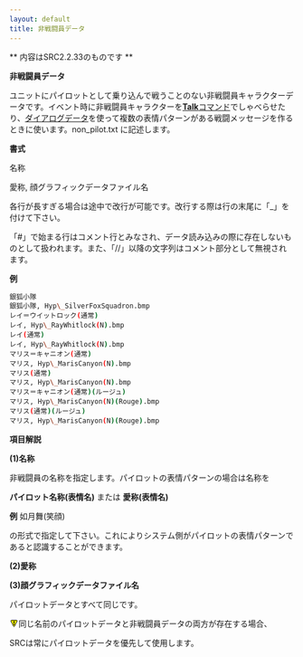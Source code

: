 ```yaml
---
layout: default
title: 非戦闘員データ
---
```

** 内容はSRC2.2.33のものです **

**非戦闘員データ**

ユニットにパイロットとして乗り込んで戦うことのない非戦闘員キャラクターデータです。イベント時に非戦闘員キャラクターを[**Talk**コマンド](Talkコマンド.md)でしゃべらせたり、[ダイアログデータ](ダイアログデータ.md)を使って複数の表情パターンがある戦闘メッセージを作るときに使います。non\_pilot.txt に記述します。

**書式**

名称

愛称, 顔グラフィックデータファイル名

各行が長すぎる場合は途中で改行が可能です。改行する際は行の末尾に「\_」を付けて下さい。

「#」で始まる行はコメント行とみなされ、データ読み込みの際に存在しないものとして扱われます。また、「//」以降の文字列はコメント部分として無視されます。

**例**
```sh
銀狐小隊
銀狐小隊, Hyp\_SilverFoxSquadron.bmp
レイ＝ウイットロック(通常)
レイ, Hyp\_RayWhitlock(N).bmp
レイ(通常)
レイ, Hyp\_RayWhitlock(N).bmp
マリス＝キャニオン(通常)
マリス, Hyp\_MarisCanyon(N).bmp
マリス(通常)
マリス, Hyp\_MarisCanyon(N).bmp
マリス＝キャニオン(通常)(ルージュ)
マリス, Hyp\_MarisCanyon(N)(Rouge).bmp
マリス(通常)(ルージュ)
マリス, Hyp\_MarisCanyon(N)(Rouge).bmp
```

**項目解説**

**(1)名称**

非戦闘員の名称を指定します。パイロットの表情パターンの場合は名称を

**パイロット名称(表情名)** または **愛称(表情名)**

**例** 如月舞(笑顔)

の形式で指定して下さい。これによりシステム側がパイロットの表情パターンであると認識することができます。

**(2)愛称**

**(3)顔グラフィックデータファイル名**

パイロットデータとすべて同じです。

![](./images/bm0.gif)同じ名前のパイロットデータと非戦闘員データの両方が存在する場合、

SRCは常にパイロットデータを優先して使用します。
